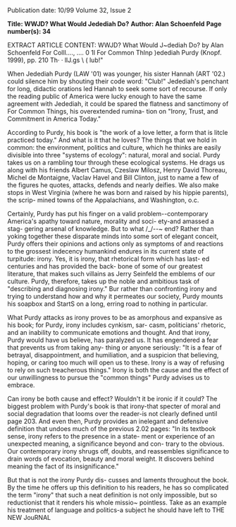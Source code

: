 Publication date: 10/99
Volume 32, Issue 2

**Title: WWJD? What Would Jedediah Do?**
**Author: Alan Schoenfeld**
**Page number(s): 34**

EXTRACT ARTICLE CONTENT:
WWJD? 
What Would J~dediah Do? 
by Alan Schoenfeld 
For 
Colll...., 
.... 0 1l 
For Common Thlnp 
)edediah Purdy (Knopf. 1999), pp. 210 
Th· 
· 
llJ.gs 
\\ ( 
lub!" 

When Jedediah Purdy (LAW '01) was 
younger, his sister Hannah (ART '02.) could 
silence him by shouting their code word: 
"Club!" Jedediah's penchant for long, 
didactic orations led Hannah to seek some 
sort of recourse. If only the reading public 
of America were lucky enough to have the 
same agreement with Jedediah, it could be 
spared the flatness and sanctimony of For 
Common Things, his overextended rumina-
tion on "Irony, Trust, and Commitment in 
America Today." 


According to Purdy, his book is "the 
work of a love letter, a form that is litcle 
practiced today." And what is it that he 
loves? The things that we hold in common: 
the environment, politics and culture, 
which he thinks are easily divisible into 
three "systems of ecology": natural, moral 
and social. Purdy takes us on a rambling 
tour through these ecological systems. He 
drags us along with his friends Albert 
Camus, Czeslaw Milosz, Henry David 
Thoreau, Michel de Montaigne, Vaclav 
Havel and Bill Clinton, just to name a few 
of the figures he quotes, attacks, defends 
and nearly deifies. We also make stops in 
West Virginia (where he was born and 
raised by his hippie parents), the scrip-
mined towns of the Appalachians, and 
Washington, o.c. 


Certainly, Purdy has put his finger on 
a valid problem--contemporary America's 
apathy toward nature, morality and soci-
ety-and 
amassed a stag-
gering arsenal 
of knowledge. 
But to what /_/--~ 
end? 
Rather than 
yoking together these disparate 
minds into some sort of elegant conceit, 
Purdy offers their opinions and actions 
only as symptoms of and reactions to the 
grossest indecency humankind endures in 
its current state of turpitude: irony. Yes, it 
is irony, that rhetorical form which has last-
ed centuries and has provided the back-
bone of some of our greatest literature, that 
makes such villains as Jerry Seinfeld the 
emblems of our culture. Purdy, therefore, 
takes up the noble and ambitious task of 
"describing and diagnosing irony." Bur 
rather than confronting irony and trying to 
understand how and why it permeates our 
society, Purdy mounts his soapbox and 
StartS on a long, erring road to nothing in 
particular. 


What Purdy attacks as irony proves to 
be as amorphous and expansive as his book; 
for Purdy, irony includes cynkism, sar-
casm, politicians' rhetoric, and an inability 
to communicate emotions and thought. 
And that irony, Purdy would have us 
believe, has paralyzed us. It has engendered 
a fear that prevents us from taking any-
thing or anyone seriously: "It is a fear of 
betrayal, disappointment, and humiliation, 
and a suspicion that believing, hoping, or 
caring too much will open us 
to these. Irony is a way of 
refusing to rely on such 
treacherous things." Irony is 
both the cause and the effect of 
our unwillingness to pursue the 
"common things" Purdy advises 
us to embrace. 


Can irony be both cause and effect? 
Wouldn't it be ironic if it could? The 
biggest problem with Purdy's book is that 
irony-that specter of moral and social 
degradation that looms over the reader-is 
not clearly defined until page 203. And 
even then, Purdy provides an inelegant and 
defensive definition that undoes much of 
the previous 2.02 pages: "ln its textbook 
sense, irony refers to the presence in a state-
ment or experience of an unexpected 
meaning, a significance beyond and con-
trary to the obvious. Our contemporary 
irony shrugs off, doubts, and reassembles 
significance to drain words of evocation, 
beauty and moral weight. It discovers 
behind 
meaning 
the 
fact 
of its 
insignificance." 


But that is not the irony Purdy dis-
cusses and laments throughout the book. 
By the time he offers up this definition to 
his readers, he has so complicated the term 
"irony" that such a neat definition is not 
only impossible, but so reductionist that it 
renders his whole missio~ pointless. Take as 
an example his treatment of language and 
politics-a subject he should have left to 
THE NEW JouRNAL